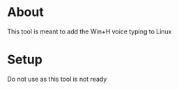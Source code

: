 <h1>About</h1>
This tool is meant to add the Win+H voice typing to Linux 
<h1>Setup</h1>
Do not use as this tool is not ready
